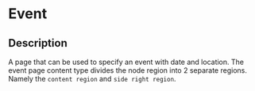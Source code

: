 # Event

## Description

A page that can be used to specify an event with date and location.
The event page content type divides the node region into 2 separate regions.
Namely the `content region` and `side right region`.
